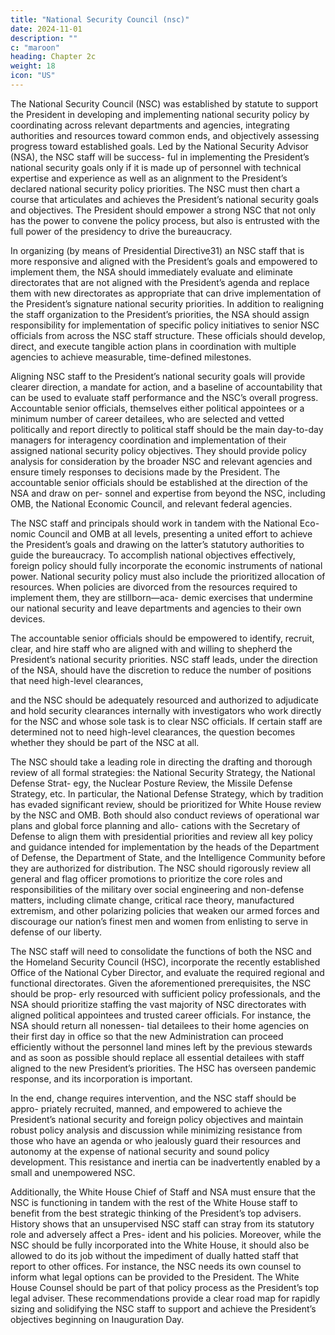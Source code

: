 ```yaml
---
title: "National Security Council (nsc)"
date: 2024-11-01
description: ""
c: "maroon"
heading: Chapter 2c
weight: 18
icon: "US"
---
```




The National Security Council (NSC) was established by statute to support the
President in developing and implementing national security policy by coordinating
across relevant departments and agencies, integrating authorities and resources
toward common ends, and objectively assessing progress toward established
goals. Led by the National Security Advisor (NSA), the NSC staff will be success-
ful in implementing the President’s national security goals only if it is made up of personnel with technical expertise and experience as well as an alignment to the President’s declared national security policy priorities. The NSC must then
chart a course that articulates and achieves the President’s national security goals
and objectives. The President should empower a strong NSC that not only has the
power to convene the policy process, but also is entrusted with the full power of
the presidency to drive the bureaucracy.

In organizing (by means of Presidential Directive31) an NSC staff that is more
responsive and aligned with the President’s goals and empowered to implement
them, the NSA should immediately evaluate and eliminate directorates that are
not aligned with the President’s agenda and replace them with new directorates as
appropriate that can drive implementation of the President’s signature national
security priorities. In addition to realigning the staff organization to the President’s
priorities, the NSA should assign responsibility for implementation of specific
policy initiatives to senior NSC officials from across the NSC staff structure. These
officials should develop, direct, and execute tangible action plans in coordination
with multiple agencies to achieve measurable, time-defined milestones.

Aligning NSC staff to the President’s national security goals will provide clearer
direction, a mandate for action, and a baseline of accountability that can be used
to evaluate staff performance and the NSC’s overall progress. Accountable senior
officials, themselves either political appointees or a minimum number of career
detailees, who are selected and vetted politically and report directly to political
staff should be the main day-to-day managers for interagency coordination and
implementation of their assigned national security policy objectives. They should
provide policy analysis for consideration by the broader NSC and relevant agencies
and ensure timely responses to decisions made by the President. The accountable
senior officials should be established at the direction of the NSA and draw on per-
sonnel and expertise from beyond the NSC, including OMB, the National Economic
Council, and relevant federal agencies.

The NSC staff and principals should work in tandem with the National Eco-
nomic Council and OMB at all levels, presenting a united effort to achieve the
President’s goals and drawing on the latter’s statutory authorities to guide the
bureaucracy. To accomplish national objectives effectively, foreign policy should
fully incorporate the economic instruments of national power. National security
policy must also include the prioritized allocation of resources. When policies are
divorced from the resources required to implement them, they are stillborn—aca-
demic exercises that undermine our national security and leave departments and
agencies to their own devices.

The accountable senior officials should be empowered to identify, recruit, clear,
and hire staff who are aligned with and willing to shepherd the President’s national
security priorities. NSC staff leads, under the direction of the NSA, should have
the discretion to reduce the number of positions that need high-level clearances,﻿

and the NSC should be adequately resourced and authorized to adjudicate and
hold security clearances internally with investigators who work directly for the
NSC and whose sole task is to clear NSC officials. If certain staff are determined
not to need high-level clearances, the question becomes whether they should be
part of the NSC at all.

The NSC should take a leading role in directing the drafting and thorough review
of all formal strategies: the National Security Strategy, the National Defense Strat-
egy, the Nuclear Posture Review, the Missile Defense Strategy, etc. In particular,
the National Defense Strategy, which by tradition has evaded significant review,
should be prioritized for White House review by the NSC and OMB. Both should
also conduct reviews of operational war plans and global force planning and allo-
cations with the Secretary of Defense to align them with presidential priorities and
review all key policy and guidance intended for implementation by the heads of the
Department of Defense, the Department of State, and the Intelligence Community
before they are authorized for distribution. The NSC should rigorously review all
general and flag officer promotions to prioritize the core roles and responsibilities
of the military over social engineering and non-defense matters, including climate
change, critical race theory, manufactured extremism, and other polarizing policies
that weaken our armed forces and discourage our nation’s finest men and women
from enlisting to serve in defense of our liberty.

The NSC staff will need to consolidate the functions of both the NSC and the
Homeland Security Council (HSC), incorporate the recently established Office of
the National Cyber Director, and evaluate the required regional and functional
directorates. Given the aforementioned prerequisites, the NSC should be prop-
erly resourced with sufficient policy professionals, and the NSA should prioritize
staffing the vast majority of NSC directorates with aligned political appointees
and trusted career officials. For instance, the NSA should return all nonessen-
tial detailees to their home agencies on their first day in office so that the new
Administration can proceed efficiently without the personnel land mines left by
the previous stewards and as soon as possible should replace all essential detailees
with staff aligned to the new President’s priorities. The HSC has overseen pandemic
response, and its incorporation is important.

In the end, change requires intervention, and the NSC staff should be appro-
priately recruited, manned, and empowered to achieve the President’s national
security and foreign policy objectives and maintain robust policy analysis and
discussion while minimizing resistance from those who have an agenda or who
jealously guard their resources and autonomy at the expense of national security
and sound policy development. This resistance and inertia can be inadvertently
enabled by a small and unempowered NSC.

Additionally, the White House Chief of Staff and NSA must ensure that the NSC
is functioning in tandem with the rest of the White House staff to benefit from the best strategic thinking of the President’s top advisers. History shows that an
unsupervised NSC staff can stray from its statutory role and adversely affect a Pres-
ident and his policies. Moreover, while the NSC should be fully incorporated into
the White House, it should also be allowed to do its job without the impediment
of dually hatted staff that report to other offices. For instance, the NSC needs its
own counsel to inform what legal options can be provided to the President. The
White House Counsel should be part of that policy process as the President’s top
legal adviser. These recommendations provide a clear road map for rapidly sizing
and solidifying the NSC staff to support and achieve the President’s objectives
beginning on Inauguration Day.

